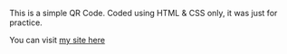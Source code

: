 This is a simple QR Code.
Coded using HTML & CSS only, it was just for practice.

You can visit [my site here](https://subir-qr-code.netlify.app/)
